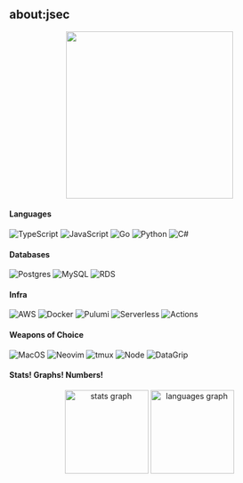 ## about:jsec

<div align="center">
	<img src="https://i.imgur.com/LVKKjhu.png" width="300" height="300" />
</div>

#### Languages
![TypeScript](https://img.shields.io/badge/TypeScript-3178C6.svg?style=for-the-badge&logo=TypeScript&logoColor=white) ![JavaScript](https://img.shields.io/badge/JavaScript-F7DF1E.svg?style=for-the-badge&logo=JavaScript&logoColor=black) ![Go](https://img.shields.io/badge/Go-00ADD8.svg?style=for-the-badge&logo=Go&logoColor=white) ![Python](https://img.shields.io/badge/Python-3776AB.svg?style=for-the-badge&logo=Python&logoColor=white) ![C#](https://img.shields.io/badge/.NET-512BD4.svg?style=for-the-badge&logo=dotnet&logoColor=white)

#### Databases
![Postgres](https://img.shields.io/badge/PostgreSQL-4169E1.svg?style=for-the-badge&logo=PostgreSQL&logoColor=white) ![MySQL](https://img.shields.io/badge/MySQL-4479A1.svg?style=for-the-badge&logo=MySQL&logoColor=white) ![RDS](https://img.shields.io/badge/Amazon%20RDS-527FFF.svg?style=for-the-badge&logo=Amazon-RDS&logoColor=white)

#### Infra
![AWS](https://img.shields.io/badge/Amazon%20Web%20Services-232F3E.svg?style=for-the-badge&logo=Amazon-Web-Services&logoColor=white) ![Docker](https://img.shields.io/badge/Docker-2496ED.svg?style=for-the-badge&logo=Docker&logoColor=white) ![Pulumi](https://img.shields.io/badge/Pulumi-8A3391.svg?style=for-the-badge&logo=Pulumi&logoColor=white) ![Serverless](https://img.shields.io/badge/Serverless-FD5750.svg?style=for-the-badge&logo=Serverless&logoColor=white) ![Actions](https://img.shields.io/badge/GitHub%20Actions-2088FF.svg?style=for-the-badge&logo=GitHub-Actions&logoColor=white)

#### Weapons of Choice
![MacOS](https://img.shields.io/badge/macOS-000000.svg?style=for-the-badge&logo=macOS&logoColor=white) ![Neovim](https://img.shields.io/badge/Neovim-57A143.svg?style=for-the-badge&logo=Neovim&logoColor=white) ![tmux](https://img.shields.io/badge/tmux-1BB91F.svg?style=for-the-badge&logo=tmux&logoColor=white) ![Node](https://img.shields.io/badge/Node.js-5FA04E.svg?style=for-the-badge&logo=nodedotjs&logoColor=white) ![DataGrip](https://img.shields.io/badge/DataGrip-000000.svg?style=for-the-badge&logo=DataGrip&logoColor=white)

#### Stats! Graphs! Numbers!
<div align="center">
  <img src="https://github-readme-stats.vercel.app/api?username=jsec&hide_title=false&hide_rank=true&show_icons=true&include_all_commits=true&count_private=true&disable_animations=false&theme=dracula&locale=en&hide_border=false&order=1" height="150" alt="stats graph"  />
  <img src="https://github-readme-stats.vercel.app/api/top-langs?username=jsec&locale=en&hide_title=false&layout=compact&card_width=320&langs_count=8&theme=dracula&hide_border=false&order=2" height="150" alt="languages graph"  />
</div>
